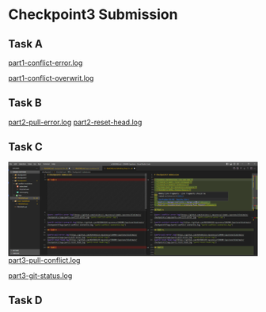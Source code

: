 # Checkpoint3 Submission

## Task A

[part1-conflict-error.log](https://github.com/0245861155-myseneca/CSN400-Capstone/blob/main/checkpoint3/logs/part1-conflict-error.log "part1-conflict-error.log")

[part1-conflict-overwrit.log](https://github.com/0245861155-myseneca/CSN400-Capstone/blob/main/checkpoint3/logs/part1-conflict-overwrite.log "part1-conflict-overwrite.log")

## Task B 

[part2-pull-error.log](https://github.com/0245861155-myseneca/CSN400-Capstone/blob/main/checkpoint3/logs/part2-pull-error.log "part2-pull-error.log")
[part2-reset-head.log](https://github.com/0245861155-myseneca/CSN400-Capstone/blob/main/checkpoint3/logs/part2-reset-head.log "part2-reset-head.log")

## Task C

<img src="image.png"
     alt="Markdown Monster icon"
     style="float: left; margin-right: 10px;" />

[part3-pull-conflict.log](https://github.com/0245861155-myseneca/CSN400-Capstone/blob/main/checkpoint3/logs/part3-pull-conflict.log "part3-pull-conflict.log")

[part3-git-status.log](https://github.com/0245861155-myseneca/CSN400-Capstone/blob/main/checkpoint3/logs/part3-status.log "part3-git-status.log")

## Task D

